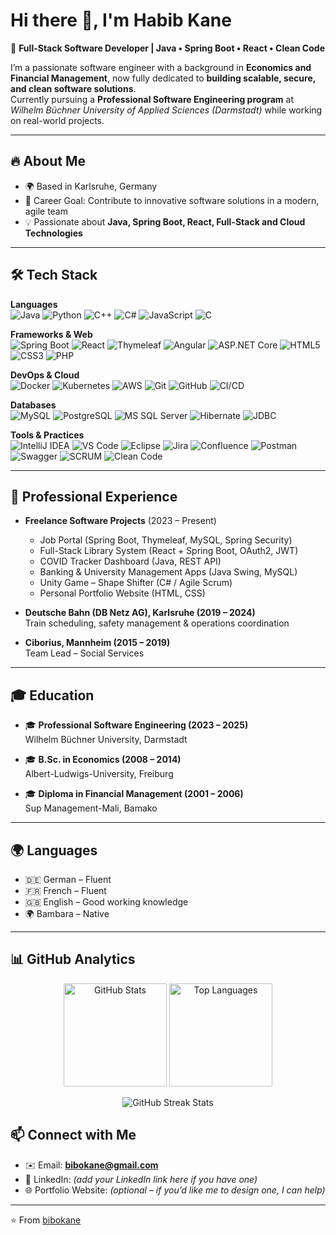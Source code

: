 # Hi there 👋, I'm Habib Kane  

🚀 **Full-Stack Software Developer | Java • Spring Boot • React • Clean Code**  

I’m a passionate software engineer with a background in **Economics and Financial Management**, now fully dedicated to **building scalable, secure, and clean software solutions**.  
Currently pursuing a **Professional Software Engineering program** at *Wilhelm Büchner University of Applied Sciences (Darmstadt)* while working on real-world projects.  

---

## 🔥 About Me  
- 🌍 Based in Karlsruhe, Germany  
- 🎯 Career Goal: Contribute to innovative software solutions in a modern, agile team  
- 💡 Passionate about **Java, Spring Boot, React, Full-Stack and Cloud Technologies**   

---

## 🛠 Tech Stack  

**Languages**  
![Java](https://img.shields.io/badge/Java-ED8B00?style=for-the-badge&logo=openjdk&logoColor=white) ![Python](https://img.shields.io/badge/Python-3776AB?style=for-the-badge&logo=python&logoColor=white) ![C++](https://img.shields.io/badge/C++-00599C?style=for-the-badge&logo=c%2B%2B&logoColor=white) ![C#](https://img.shields.io/badge/C%23-239120?style=for-the-badge&logo=c-sharp&logoColor=white) ![JavaScript](https://img.shields.io/badge/JavaScript-F7DF1E?style=for-the-badge&logo=javascript&logoColor=black) ![C](https://img.shields.io/badge/C-00599C?style=for-the-badge&logo=c&logoColor=white)  

**Frameworks & Web**  
![Spring Boot](https://img.shields.io/badge/Spring%20Boot-6DB33F?style=for-the-badge&logo=springboot&logoColor=white) ![React](https://img.shields.io/badge/React-20232A?style=for-the-badge&logo=react&logoColor=61DAFB) ![Thymeleaf](https://img.shields.io/badge/Thymeleaf-005F0F?style=for-the-badge&logo=thymeleaf&logoColor=white) ![Angular](https://img.shields.io/badge/Angular-DD0031?style=for-the-badge&logo=angular&logoColor=white) ![ASP.NET Core](https://img.shields.io/badge/ASP.NET%20Core-512BD4?style=for-the-badge&logo=dotnet&logoColor=white) ![HTML5](https://img.shields.io/badge/HTML5-E34F26?style=for-the-badge&logo=html5&logoColor=white) ![CSS3](https://img.shields.io/badge/CSS3-1572B6?style=for-the-badge&logo=css3&logoColor=white) ![PHP](https://img.shields.io/badge/PHP-777BB4?style=for-the-badge&logo=php&logoColor=white)  

**DevOps & Cloud**  
![Docker](https://img.shields.io/badge/Docker-2496ED?style=for-the-badge&logo=docker&logoColor=white) ![Kubernetes](https://img.shields.io/badge/Kubernetes-326CE5?style=for-the-badge&logo=kubernetes&logoColor=white) ![AWS](https://img.shields.io/badge/AWS-232F3E?style=for-the-badge&logo=amazonaws&logoColor=white) ![Git](https://img.shields.io/badge/Git-F05032?style=for-the-badge&logo=git&logoColor=white) ![GitHub](https://img.shields.io/badge/GitHub-181717?style=for-the-badge&logo=github&logoColor=white) ![CI/CD](https://img.shields.io/badge/CI%2FCD-0A0A0A?style=for-the-badge&logo=githubactions&logoColor=white)  

**Databases**  
![MySQL](https://img.shields.io/badge/MySQL-4479A1?style=for-the-badge&logo=mysql&logoColor=white) ![PostgreSQL](https://img.shields.io/badge/PostgreSQL-4169E1?style=for-the-badge&logo=postgresql&logoColor=white) ![MS SQL Server](https://img.shields.io/badge/Microsoft%20SQL%20Server-CC2927?style=for-the-badge&logo=microsoftsqlserver&logoColor=white) ![Hibernate](https://img.shields.io/badge/Hibernate-59666C?style=for-the-badge&logo=hibernate&logoColor=white) ![JDBC](https://img.shields.io/badge/JDBC-007396?style=for-the-badge&logo=java&logoColor=white)  

**Tools & Practices**  
![IntelliJ IDEA](https://img.shields.io/badge/IntelliJ%20IDEA-000000?style=for-the-badge&logo=intellijidea&logoColor=white) ![VS Code](https://img.shields.io/badge/VS%20Code-007ACC?style=for-the-badge&logo=visualstudiocode&logoColor=white) ![Eclipse](https://img.shields.io/badge/Eclipse-2C2255?style=for-the-badge&logo=eclipse&logoColor=white) ![Jira](https://img.shields.io/badge/Jira-0052CC?style=for-the-badge&logo=jira&logoColor=white) ![Confluence](https://img.shields.io/badge/Confluence-172B4D?style=for-the-badge&logo=confluence&logoColor=white) ![Postman](https://img.shields.io/badge/Postman-FF6C37?style=for-the-badge&logo=postman&logoColor=white) ![Swagger](https://img.shields.io/badge/Swagger-85EA2D?style=for-the-badge&logo=swagger&logoColor=black) ![SCRUM](https://img.shields.io/badge/SCRUM-6DB33F?style=for-the-badge&logo=scrumalliance&logoColor=white) ![Clean Code](https://img.shields.io/badge/Clean%20Code-000000?style=for-the-badge&logo=sonarqube&logoColor=white)  
 
 

---

## 💼 Professional Experience  
- **Freelance Software Projects** (2023 – Present)  
  - Job Portal (Spring Boot, Thymeleaf, MySQL, Spring Security)  
  - Full-Stack Library System (React + Spring Boot, OAuth2, JWT)  
  - COVID Tracker Dashboard (Java, REST API)  
  - Banking & University Management Apps (Java Swing, MySQL)  
  - Unity Game – Shape Shifter (C# / Agile Scrum)  
  - Personal Portfolio Website (HTML, CSS)  

- **Deutsche Bahn (DB Netz AG), Karlsruhe (2019 – 2024)**  
  Train scheduling, safety management & operations coordination  

- **Ciborius, Mannheim (2015 – 2019)**  
  Team Lead – Social Services  

---

## 🎓 Education  
- 🎓 **Professional Software Engineering (2023 – 2025)**  
  Wilhelm Büchner University, Darmstadt  

- 🎓 **B.Sc. in Economics (2008 – 2014)**  
  Albert-Ludwigs-University, Freiburg  

- 🎓 **Diploma in Financial Management (2001 – 2006)**  
  Sup Management-Mali, Bamako  

---

## 🌍 Languages  
- 🇩🇪 German – Fluent  
- 🇫🇷 French – Fluent  
- 🇬🇧 English – Good working knowledge  
- 🌍 Bambara – Native  

---

## 📊 GitHub Analytics  

<p align="center">
  <img src="https://github-readme-stats.vercel.app/api?username=bibokane&show_icons=true&theme=tokyonight&hide_border=true" alt="GitHub Stats" height="165" />
  <img src="https://github-readme-stats.vercel.app/api/top-langs/?username=bibokane&layout=compact&theme=tokyonight&hide_border=true" alt="Top Languages" height="165" />
</p>

<p align="center">
  <img src="https://github-readme-streak-stats.herokuapp.com/?user=bibokane&theme=tokyonight&hide_border=true" alt="GitHub Streak Stats" />
</p>

## 📫 Connect with Me  
- ✉️ Email: **bibokane@gmail.com**  
- 💼 LinkedIn: *(add your LinkedIn link here if you have one)*  
- 🌐 Portfolio Website: *(optional – if you’d like me to design one, I can help)*  

---

⭐️ From [bibokane](https://github.com/bibokane)  
